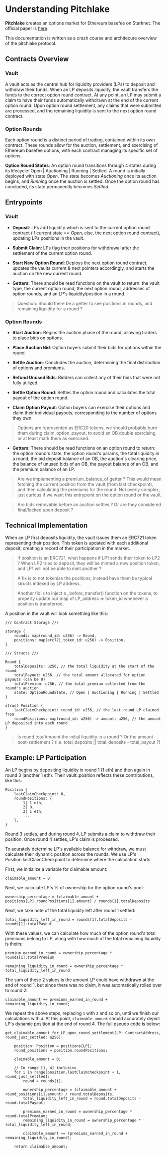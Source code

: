 # Understanding Pitchlake

**Pitchlake** creates an options market for Ethereum basefee on Starknet. The official paper is [here](https://papers.ssrn.com/sol3/papers.cfm?abstract_id=4123018).

This documentation is written as a crash course and architecure overview of the pitchlake protocol.

## Contracts Overview

### Vault

A vault acts as the central hub for liquidity providers (LPs) to deposit and withdraw their funds.
When an LP deposits liquidity, the vault transfers the funds to the correct option round contract.
At any point, an LP may submit a claim to have their funds automatically withdrawn at the end of the current option round.
Upon option round settlement, any claims that were submitted are processed, and the remaining liquidity is sent to the next option round contract.

### Option Rounds

Each option round is a distinct period of trading, contained within its own contract.
These rounds allow for the auction, settlement, and exercising of Ethereum basefee options, with each contract managing its specific set of options.

**Option Round States**: An option round transitions through 4 states during its lifecycle: Open | Auctioning | Running | Settled.
A round is initially deployed with state _Open_.
The state becomes _Auctioning_ once its auction begins, and _Running_ once the auction is settled.
Once the option round has concluded, its state permanently becomes _Settled_.

## Entrypoints

### Vault

- **Deposit**: LPs add liquidity which is sent to the current option round contract (if current.state == _Open_, else, the next option round contract), updating LPs positions in the vault.

- **Submit Claim**: LPs flag their positions for withdrawal after the settlement of the current option round.

<!-- - **Withdraw**: LPs withdraw from their positions in the current Open option round. -->

- **Start New Option Round**: Deploys the next option round contract, updates the vaults current & next pointers accordingly, and starts the auction on the new current round.

- **Getters**: There should be read functions on the vault to return: the vault type, the current option round, the next option round, addresses of option rounds, and an LP's liquidity/position in a round.

> Question: Should there be a getter to see positions in rounds, and remaining liquidity for a round ?

### Option Rounds

- **Start Auction**: Begins the auction phase of the round, allowing traders to place bids on options.

- **Place Auction Bid**: Option buyers submit their bids for options within the round.

- **Settle Auction**: Concludes the auction, determining the final distribution of options and premiums.

- **Refund Unused Bids**: Bidders can collect any of their bids that were not fully utilized.

- **Settle Option Round**: Settles the option round and calculates the total payout of the option round.

- **Claim Option Payout**: Option buyers can exercise their options and claim their individual payouts, corresponding to the number of options they own.

> Options are represented as ERC20 tokens, we should probably burn them during claim_option_payout, to avoid an OB double exercising, or at least mark them as exercised.

- **Getters**: There should be read functions on an option round to return: the option round's state, the option round's params, the total liquidity in a round, the bid deposit balance of an OB, the auction's clearing price, the balance of unused bids of an OB, the payout balance of an OB, and the premium balance of an LP.

> Are we implementing a premium_balance_of getter ? This would mean fetching the current position from the vault (from last checkpoint), and then calculating the premiums for the round. Not overly complex, just curious if we want this entrypoint on the option round or the vault.

> Are bids removable before an auction settles ? Or are they considered final/locked upon deposit ?

## Technical Implementation

When an LP first deposits liquidity, the vault issues them an ERC721 token representing their position.
This token is updated with each additional deposit, creating a record of their participation in the market.

> If position is an ERC721, what happens if LP1 sends their token to LP2 ? When LP2 tries to deposit, they will be minted a new position token, and LP1 will not be able to mint another ?
>
> A fix is to not tokenize the positions, instead have them be typical structs indexed by LP address.
>
> Another fix is to inject a \_before_transfer() function on the tokens, to properly update our map of LP_address => token_id whenever a position is transferred.

A position in the vault will look something like this:

```
/// Contract Storage ///

storage {
    rounds: map(round_id: u256) -> Round,
    positions: map(erc721_token_id: u256) -> Position,
}

/// Structs ///

Round {
    totalDeposits: u256, // the total liquidity at the start of the round
    totalPayout: u256, // the total amount allocated for option payouts (can be 0)
    totalPremium: u256, // the total premium collected from the round's auction
    state: OptionRoundState, // Open | Auctioning | Running | Settled
}

struct Position {
    lastClaimCheckpoint: round_id: u256, // the last round LP claimed from
    roundPositions: map(round_id: u256) -> amount: u256, // the amount LP deposited into each round
}
```

<!-- RoundPosition {
    round: round, // not sure if this is needed or if it should be round_id
    amount: u256, // the amount LP deposited into the round
} -->

> Is round.totalAmount the initial liquidity in a round ? Or the amount post-settlement ? (i.e. total_deposits || total_deposits - total_payout ?)

## Example: LP Participation

An LP begins by depositing liquidity in round 1 (1 eth) and then again in round 3 (another 1 eth).
Their vault::position reflects these contributions, like this:

```
Position {
    lastClaimCheckpoint: 0,
    roundPositions: {
        1| 1 eth,
        2| 0,
        3| 1 eth,
        ...
    },
}

```

Round 3 settles, and during round 4, LP submits a claim to withdraw their position. Once round 4 settles, LP's claim is processed.

To acurately determine LP's available balance for withdraw, we must calculate their dynamic position across the rounds.
We use LP's Position.lastClaimCheckpoint to determine where the calculation starts.

First, we initialize a variable for claimable amount:

```
claimable_amount = 0
```

Next, we calculate LP's % of ownership for the option round's pool:

```
ownership_percentage = (claimable_amount + positions[LP].roundPositions[1].amount) / rounds[1].totalDeposits
```

Next, we take note of the total liquidity left after round 1 settled:

```
total_liquidity_left_in_round = rounds[1].totalDeposits - rounds[1].totalPayout
```

With these values, we can calculate how much of the option round's total premiums belong to LP, along with how much of the total remaining liquidity is theirs:

```
premium_earned_in_round = ownership_percentage * rounds[1].totalPremium

remaining_liquidity_in_round = ownership_percentage * total_liquidity_left_in_round
```

The sum of these 2 values is the amount LP could have withdrawn at the end of round 1, but since there was no claim, it was automatically rolled over to round 2:

```
claimable_amount += premiums_earned_in_round + remaining_liquidity_in_round;
```

We repeat the above steps, replacing `1` with `2` and so on, until we finish our calculations with `4`. At this point, `claimable_amount` should accurately depict LP's dynamic position at the end of round 4. The full pseudo code is below:

```
get_claimable_amount_for_LP_upon_round_settlement(LP: ContractAddress, round_just_settled: u256):

    position: Position = positions[LP];
    round_positions = position.roundPositions;

    claimable_amount = 0;

    // In range [1, 4] inclusive
    for i in range[position.lastClaimcheckpoint + 1, round_just_settled]:
        round = rounds[i];

        ownership_percentage = (claimable_amount + round_positions[i].amount) / round.totalDeposits;
        total_liquidity_left_in_round = round.totalDeposits - round.totalPayout;

        premiums_earned_in_round = ownership_percentage * round.totalPremium;
        remaining_liquidity_in_round = ownership_percentage * total_liquidity_left_in_round;

        claimable_amount += (premiums_earned_in_round + remaining_liquidity_in_round);

    return claimable_amount;
```
